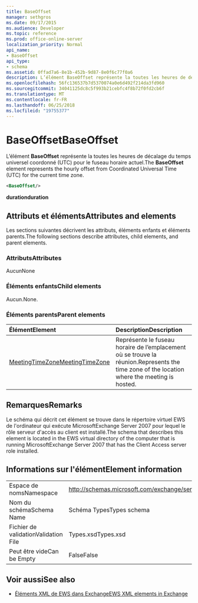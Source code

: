 ```yaml
---
title: BaseOffset
manager: sethgros
ms.date: 09/17/2015
ms.audience: Developer
ms.topic: reference
ms.prod: office-online-server
localization_priority: Normal
api_name:
- BaseOffset
api_type:
- schema
ms.assetid: 0ffad7a6-8e1b-452b-9d87-8e0f6c77f0a6
description: L’élément BaseOffset représente la toutes les heures de décalage du temps universel coordonné (UTC) pour le fuseau horaire actuel.
ms.openlocfilehash: 56fc136537b7d5370074a0e6d492f214da3fd960
ms.sourcegitcommit: 34041125dc8c5f993b21cebfc4f8b72f0fd2cb6f
ms.translationtype: MT
ms.contentlocale: fr-FR
ms.lasthandoff: 06/25/2018
ms.locfileid: "19755377"
---
```

# <a name="baseoffset"></a><span data-ttu-id="1bd78-103">BaseOffset</span><span class="sxs-lookup"><span data-stu-id="1bd78-103">BaseOffset</span></span>

<span data-ttu-id="1bd78-104">L’élément **BaseOffset** représente la toutes les heures de décalage du temps universel coordonné (UTC) pour le fuseau horaire actuel.</span><span class="sxs-lookup"><span data-stu-id="1bd78-104">The **BaseOffset** element represents the hourly offset from Coordinated Universal Time (UTC) for the current time zone.</span></span> 
  
```xml
<BaseOffset/>
```

 <span data-ttu-id="1bd78-105">**duration**</span><span class="sxs-lookup"><span data-stu-id="1bd78-105">**duration**</span></span>
## <a name="attributes-and-elements"></a><span data-ttu-id="1bd78-106">Attributs et éléments</span><span class="sxs-lookup"><span data-stu-id="1bd78-106">Attributes and elements</span></span>

<span data-ttu-id="1bd78-107">Les sections suivantes décrivent les attributs, éléments enfants et éléments parents.</span><span class="sxs-lookup"><span data-stu-id="1bd78-107">The following sections describe attributes, child elements, and parent elements.</span></span>
  
### <a name="attributes"></a><span data-ttu-id="1bd78-108">Attributs</span><span class="sxs-lookup"><span data-stu-id="1bd78-108">Attributes</span></span>

<span data-ttu-id="1bd78-109">Aucun</span><span class="sxs-lookup"><span data-stu-id="1bd78-109">None</span></span>
  
### <a name="child-elements"></a><span data-ttu-id="1bd78-110">Éléments enfants</span><span class="sxs-lookup"><span data-stu-id="1bd78-110">Child elements</span></span>

<span data-ttu-id="1bd78-111">Aucun.</span><span class="sxs-lookup"><span data-stu-id="1bd78-111">None.</span></span>
  
### <a name="parent-elements"></a><span data-ttu-id="1bd78-112">Éléments parents</span><span class="sxs-lookup"><span data-stu-id="1bd78-112">Parent elements</span></span>

|<span data-ttu-id="1bd78-113">**Élément**</span><span class="sxs-lookup"><span data-stu-id="1bd78-113">**Element**</span></span>|<span data-ttu-id="1bd78-114">**Description**</span><span class="sxs-lookup"><span data-stu-id="1bd78-114">**Description**</span></span>|
|:-----|:-----|
|[<span data-ttu-id="1bd78-115">MeetingTimeZone</span><span class="sxs-lookup"><span data-stu-id="1bd78-115">MeetingTimeZone</span></span>](meetingtimezone.md) <br/> |<span data-ttu-id="1bd78-116">Représente le fuseau horaire de l’emplacement où se trouve la réunion.</span><span class="sxs-lookup"><span data-stu-id="1bd78-116">Represents the time zone of the location where the meeting is hosted.</span></span>  <br/> |
   
## <a name="remarks"></a><span data-ttu-id="1bd78-117">Remarques</span><span class="sxs-lookup"><span data-stu-id="1bd78-117">Remarks</span></span>

<span data-ttu-id="1bd78-118">Le schéma qui décrit cet élément se trouve dans le répertoire virtuel EWS de l'ordinateur qui exécute MicrosoftExchange Server 2007 pour lequel le rôle serveur d'accès au client est installé.</span><span class="sxs-lookup"><span data-stu-id="1bd78-118">The schema that describes this element is located in the EWS virtual directory of the computer that is running MicrosoftExchange Server 2007 that has the Client Access server role installed.</span></span>
  
## <a name="element-information"></a><span data-ttu-id="1bd78-119">Informations sur l'élément</span><span class="sxs-lookup"><span data-stu-id="1bd78-119">Element information</span></span>

|||
|:-----|:-----|
|<span data-ttu-id="1bd78-120">Espace de noms</span><span class="sxs-lookup"><span data-stu-id="1bd78-120">Namespace</span></span>  <br/> |http://schemas.microsoft.com/exchange/services/2006/types  <br/> |
|<span data-ttu-id="1bd78-121">Nom du schéma</span><span class="sxs-lookup"><span data-stu-id="1bd78-121">Schema Name</span></span>  <br/> |<span data-ttu-id="1bd78-122">Schéma Types</span><span class="sxs-lookup"><span data-stu-id="1bd78-122">Types schema</span></span>  <br/> |
|<span data-ttu-id="1bd78-123">Fichier de validation</span><span class="sxs-lookup"><span data-stu-id="1bd78-123">Validation File</span></span>  <br/> |<span data-ttu-id="1bd78-124">Types.xsd</span><span class="sxs-lookup"><span data-stu-id="1bd78-124">Types.xsd</span></span>  <br/> |
|<span data-ttu-id="1bd78-125">Peut être vide</span><span class="sxs-lookup"><span data-stu-id="1bd78-125">Can be Empty</span></span>  <br/> |<span data-ttu-id="1bd78-126">False</span><span class="sxs-lookup"><span data-stu-id="1bd78-126">False</span></span>  <br/> |
   
## <a name="see-also"></a><span data-ttu-id="1bd78-127">Voir aussi</span><span class="sxs-lookup"><span data-stu-id="1bd78-127">See also</span></span>



- [<span data-ttu-id="1bd78-128">Éléments XML de EWS dans Exchange</span><span class="sxs-lookup"><span data-stu-id="1bd78-128">EWS XML elements in Exchange</span></span>](ews-xml-elements-in-exchange.md)

